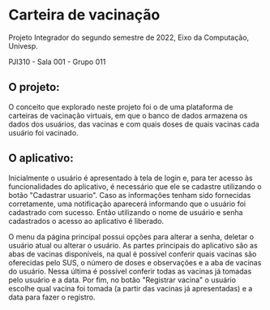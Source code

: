 # Carteira de vacinação

Projeto Integrador do segundo semestre de 2022, Eixo da Computação, Univesp.

PJI310 - Sala 001 - Grupo 011

## O projeto:

O conceito que explorado neste projeto foi o de uma plataforma de carteiras de vacinação virtuais, em que o banco de dados armazena os dados dos usuários, das vacinas e com quais doses de quais vacinas cada usuário foi vacinado.


## O aplicativo:

Inicialmente o usuário é apresentado à tela de login e, para ter acesso às funcionalidades do aplicativo,
é necessário que ele se cadastre utilizando o botão "Cadastrar usuario". Caso as informações tenham sido
fornecidas corretamente, uma notificação aparecerá informando que o usuário foi cadastrado com sucesso.
Então utilizando o nome de usuário e senha cadastrados o acesso ao aplicativo é liberado.

O menu da página principal possui opções para alterar a senha, deletar o usuário atual ou alterar o usuário.
As partes principais do aplicativo são as abas de vacinas disponíveis, na qual é possível conferir quais vacinas
são oferecidas pelo SUS, o número de doses e observações e a aba de vacinas do usuário. Nessa última é possível
conferir todas as vacinas já tomadas pelo usuário e a data. Por fim, no botão "Registrar vacina" o usuário
escolhe qual vacina foi tomada (a partir das vacinas já apresentadas) e a data para fazer o registro.
